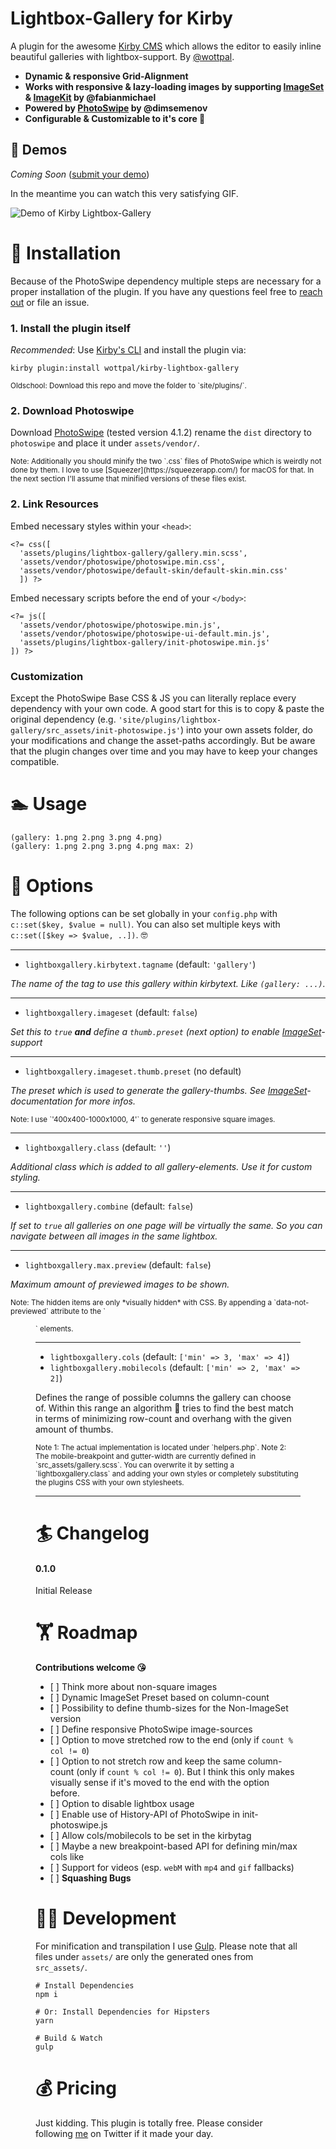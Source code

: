 # Lightbox-Gallery for Kirby
A plugin for the awesome [Kirby CMS](http://getkirby.com) which allows the editor to easily inline beautiful galleries with lightbox-support. By [@wottpal](https://twitter.com/wottpal).

* **Dynamic & responsive Grid-Alignment**
* **Works with responsive & lazy-loading images by supporting [ImageSet](https://github.com/fabianmichael/kirby-imageset) & [ImageKit](https://github.com/fabianmichael/kirby-imagekit) by @fabianmichael**
* **Powered by [PhotoSwipe](https://github.com/dimsemenov/PhotoSwipe/releases) by @dimsemenov**
* **Configurable & Customizable to it's core 🤘**


## 🤹‍ Demos

*Coming Soon* ([submit your demo](https://twitter.com/wottpal))

In the meantime you can watch this very satisfying GIF.

![Demo of Kirby Lightbox-Gallery](demo.gif)


# 🤸 Installation
Because of the PhotoSwipe dependency multiple steps are necessary for a proper installation of the plugin. If you have any questions feel free to [reach out](https://twitter.com/wottpal) or file an issue.

### 1. Install the plugin itself
*Recommended*: Use [Kirby's CLI](https://github.com/getkirby/cli) and install the plugin via:

`kirby plugin:install wottpal/kirby-lightbox-gallery`


<small>
Oldschool: Download this repo and move the folder to `site/plugins/`.
</small>

### 2. Download Photoswipe
Download [PhotoSwipe](https://github.com/dimsemenov/PhotoSwipe/releases) (tested version 4.1.2) rename the `dist` directory to `photoswipe` and place it under `assets/vendor/`.

<small>
Note: Additionally you should minify the two `.css` files of PhotoSwipe which is weirdly not done by them. I love to use [Squeezer](https://squeezerapp.com/) for macOS for that. In the next section I'll assume that minified versions of these files exist.
</small>

### 2. Link Resources

Embed necessary styles within your `<head>`:

```
<?= css([
  'assets/plugins/lightbox-gallery/gallery.min.scss',
  'assets/vendor/photoswipe/photoswipe.min.css',
  'assets/vendor/photoswipe/default-skin/default-skin.min.css'
  ]) ?>
```

Embed necessary scripts before the end of your `</body>`:

```
<?= js([
  'assets/vendor/photoswipe/photoswipe.min.js',
  'assets/vendor/photoswipe/photoswipe-ui-default.min.js',
  'assets/plugins/lightbox-gallery/init-photoswipe.min.js'
]) ?>
```

### Customization
Except the PhotoSwipe Base CSS & JS you can literally replace every dependency with your own code. A good start for this is to copy & paste the original dependency (e.g. `'site/plugins/lightbox-gallery/src_assets/init-photoswipe.js'`) into your own assets folder, do your modifications and change the asset-paths accordingly. But be aware that the plugin changes over time and you may have to keep your changes compatible.


# 🏊 Usage

```
(gallery: 1.png 2.png 3.png 4.png)
(gallery: 1.png 2.png 3.png 4.png max: 2)
```


# 🤺 Options
The following options can be set globally in your `config.php` with `c::set($key, $value = null)`. You can also set multiple keys with `c::set([$key => $value, ..])`. 🤓

*****

* `lightboxgallery.kirbytext.tagname` (default: `'gallery'`)

*The name of the tag to use this gallery within kirbytext. Like `(gallery: ...)`.*

*****

* `lightboxgallery.imageset` (default: `false`)

*Set this to `true` **and** define a `thumb.preset` (next option) to enable [ImageSet](https://github.com/fabianmichael/kirby-imageset)-support*


*****

* `lightboxgallery.imageset.thumb.preset` (no default)

*The preset which is used to generate the gallery-thumbs. See [ImageSet](https://github.com/fabianmichael/kirby-imageset)-documentation for more infos.*

<small>
Note: I use `'400x400-1000x1000, 4'` to generate responsive square images.
</small>

*****

* `lightboxgallery.class` (default: `''`)

*Additional class which is added to all gallery-elements. Use it for custom styling.*

*****

* `lightboxgallery.combine` (default: `false`)

*If set to `true` all galleries on one page will be virtually the same. So you can navigate between all images in the same lightbox.*

*****

* `lightboxgallery.max.preview` (default: `false`)

*Maximum amount of previewed images to be shown.*

<small>
Note: The hidden items are only *visually hidden* with CSS. By appending a `data-not-previewed` attribute to the `<figure>` elements.
</small>

*****

* `lightboxgallery.cols` (default: `['min' => 3, 'max' => 4]`)
* `lightboxgallery.mobilecols` (default: `['min' => 2, 'max' => 2]`)

Defines the range of possible columns the gallery can choose of. Within this range an algorithm 🔮 tries to find the best match in terms of minimizing row-count and overhang with the given amount of thumbs.


<small>
Note 1: The actual implementation is located under `helpers.php`.
</small>

<small>
Note 2: The mobile-breakpoint and gutter-width are currently defined in `src_assets/gallery.scss`. You can overwrite it by setting a `lightboxgallery.class` and adding your own styles or completely substituting the plugins CSS with your own stylesheets.
</small>


*****


# 🏄 Changelog

#### 0.1.0
Initial Release


# 🏋️ Roadmap
**Contributions welcome 😘**

- [ ] Think more about non-square images
- [ ] Dynamic ImageSet Preset based on column-count
- [ ] Possibility to define thumb-sizes for the Non-ImageSet version
- [ ] Define responsive PhotoSwipe image-sources
- [ ] Option to move stretched row to the end (only if `count % col != 0`)
- [ ] Option to not stretch row and keep the same column-count (only if `count % col != 0`). But I think this only makes visually sense if it's moved to the end with the option before.
- [ ] Option to disable lightbox usage
- [ ] Enable use of History-API of PhotoSwipe in init-photoswipe.js
- [ ] Allow cols/mobilecols to be set in the kirbytag
- [ ] Maybe a new breakpoint-based API for defining min/max cols like
- [ ] Support for videos (esp. `webM` with `mp4` and `gif` fallbacks)
- [ ] **Squashing Bugs**


# 👨‍💻 Development
For minification and transpilation I use [Gulp](http://gulpjs.com). Please note that all files under `assets/` are only the generated ones from `src_assets/`.

```
# Install Dependencies
npm i

# Or: Install Dependencies for Hipsters
yarn

# Build & Watch
gulp
```

# 💰‍ Pricing
Just kidding. This plugin is totally free. Please consider following [me](https://twitter.com/wottpal) on Twitter if it made your day.
